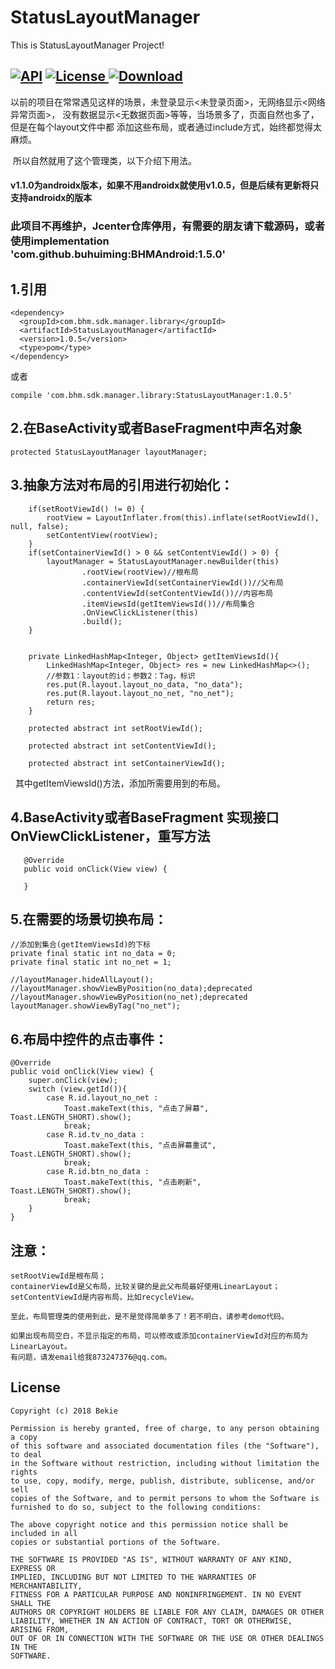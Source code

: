 # StatusLayoutManager
This is StatusLayoutManager Project!

[![API](https://img.shields.io/badge/API-15%2B-brightgreen.svg)](https://android-arsenal.com/api?level=15) [![License](https://img.shields.io/badge/license-Apache%202-green.svg)](https://www.apache.org/licenses/LICENSE-2.0)[ ![Download](https://api.bintray.com/packages/bikie/bhm-sdk/StatusLayoutManager/images/download.svg) ](https://bintray.com/bikie/bhm-sdk/StatusLayoutManager/_latestVersion)
-----

  以前的项目在常常遇见这样的场景，未登录显示<未登录页面>，无网络显示<网络异常页面>，
没有数据显示<无数据页面>等等，当场景多了，页面自然也多了，但是在每个layout文件中都
添加这些布局，或者通过include方式，始终都觉得太麻烦。

  所以自然就用了这个管理类，以下介绍下用法。

#### v1.1.0为androidx版本，如果不用androidx就使用v1.0.5，但是后续有更新将只支持androidx的版本

### 此项目不再维护，Jcenter仓库停用，有需要的朋友请下载源码，或者使用implementation 'com.github.buhuiming:BHMAndroid:1.5.0'

## 1.引用

    <dependency>
      <groupId>com.bhm.sdk.manager.library</groupId>
      <artifactId>StatusLayoutManager</artifactId>
      <version>1.0.5</version>
      <type>pom</type>
    </dependency>

或者

    compile 'com.bhm.sdk.manager.library:StatusLayoutManager:1.0.5'
    
## 2.在BaseActivity或者BaseFragment中声名对象

    protected StatusLayoutManager layoutManager;
    
## 3.抽象方法对布局的引用进行初始化：

        if(setRootViewId() != 0) {
            rootView = LayoutInflater.from(this).inflate(setRootViewId(), null, false);
            setContentView(rootView);
        }
        if(setContainerViewId() > 0 && setContentViewId() > 0) {
            layoutManager = StatusLayoutManager.newBuilder(this)
                    .rootView(rootView)//根布局
                    .containerViewId(setContainerViewId())//父布局
                    .contentViewId(setContentViewId())//内容布局
                    .itemViewsId(getItemViewsId())//布局集合
                    .OnViewClickListener(this)
                    .build();
        }
        
        
        private LinkedHashMap<Integer, Object> getItemViewsId(){
            LinkedHashMap<Integer, Object> res = new LinkedHashMap<>();
            //参数1：layout的id；参数2：Tag，标识
            res.put(R.layout.layout_no_data, "no_data");
            res.put(R.layout.layout_no_net, "no_net");
            return res;
        }

        protected abstract int setRootViewId();

        protected abstract int setContentViewId();

        protected abstract int setContainerViewId();
        
   其中getItemViewsId()方法，添加所需要用到的布局。
  
## 4.BaseActivity或者BaseFragment 实现接口OnViewClickListener，重写方法
      
       @Override
       public void onClick(View view) {
        
       }
       
## 5.在需要的场景切换布局：
    //添加到集合(getItemViewsId)的下标
    private final static int no_data = 0;
    private final static int no_net = 1;

    //layoutManager.hideAllLayout();
    //layoutManager.showViewByPosition(no_data);deprecated
    //layoutManager.showViewByPosition(no_net);deprecated
    layoutManager.showViewByTag("no_net");
        
        
## 6.布局中控件的点击事件：
 
    @Override
    public void onClick(View view) {
        super.onClick(view);
        switch (view.getId()){
            case R.id.layout_no_net :
                Toast.makeText(this, "点击了屏幕", Toast.LENGTH_SHORT).show();
                break;
            case R.id.tv_no_data :
                Toast.makeText(this, "点击屏幕重试", Toast.LENGTH_SHORT).show();
                break;
            case R.id.btn_no_data :
                Toast.makeText(this, "点击刷新", Toast.LENGTH_SHORT).show();
                break;
        }
    }
    
    
## 注意：
    setRootViewId是根布局；
    containerViewId是父布局，比较关键的是此父布局最好使用LinearLayout；
    setContentViewId是内容布局，比如recycleView。

    至此，布局管理类的使用到此，是不是觉得简单多了！若不明白，请参考demo代码。

    如果出现布局空白，不显示指定的布局，可以修改或添加containerViewId对应的布局为LinearLayout。
    有问题，请发email给我873247376@qq.com。
    
    
    
    
    
## License

```
Copyright (c) 2018 Bekie

Permission is hereby granted, free of charge, to any person obtaining a copy
of this software and associated documentation files (the "Software"), to deal
in the Software without restriction, including without limitation the rights
to use, copy, modify, merge, publish, distribute, sublicense, and/or sell
copies of the Software, and to permit persons to whom the Software is
furnished to do so, subject to the following conditions:

The above copyright notice and this permission notice shall be included in all
copies or substantial portions of the Software.

THE SOFTWARE IS PROVIDED "AS IS", WITHOUT WARRANTY OF ANY KIND, EXPRESS OR
IMPLIED, INCLUDING BUT NOT LIMITED TO THE WARRANTIES OF MERCHANTABILITY,
FITNESS FOR A PARTICULAR PURPOSE AND NONINFRINGEMENT. IN NO EVENT SHALL THE
AUTHORS OR COPYRIGHT HOLDERS BE LIABLE FOR ANY CLAIM, DAMAGES OR OTHER
LIABILITY, WHETHER IN AN ACTION OF CONTRACT, TORT OR OTHERWISE, ARISING FROM,
OUT OF OR IN CONNECTION WITH THE SOFTWARE OR THE USE OR OTHER DEALINGS IN THE
SOFTWARE.
```
